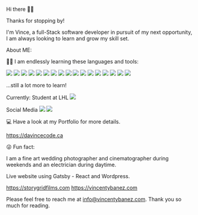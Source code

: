 Hi there 🙈🙉



Thanks for stopping by!

I'm Vince, a full-Stack software developer in pursuit of my next opportunity, I am always looking to learn and grow my skill set. 



About ME:


🧑‍💻 I am endlessly learning these languages and tools:

![](https://img.shields.io/badge/HTML5-E34F26?style=for-the-badge&logo=html5&logoColor=white&style=flat)
![](https://img.shields.io/badge/CSS3-1572B6?style=for-the-badge&logo=css3&logoColor=white&style=flat)
![](https://img.shields.io/badge/Javascript-F7DF1E?style=for-the-badge&logo=javascript&logoColor=black&style=flat)
![](https://img.shields.io/badge/React-61DAFB?style=for-the-badge&logo=react&logoColor=white&style=flat)
![](https://img.shields.io/badge/NEXT.js-000000?style=for-the-badge&logo=nextdotjs&logoColor=white&style=flat)
![](https://img.shields.io/badge/Gatsby-663399?style=for-the-badge&logo=gatsby&logoColor=white&style=flat)
![](https://img.shields.io/badge/Wordpress-21759B?style=for-the-badge&logo=wordpress&logoColor=white&style=flat)
![](https://img.shields.io/badge/Node-339933?style=for-the-badge&logo=nodedotjs&logoColor=white&style=flat)
![](https://img.shields.io/badge/jQuery-0769AD?style=for-the-badge&logo=jquery&logoColor=white&style=flat)
![](https://img.shields.io/badge/Bootstrap-7952B3?style=for-the-badge&logo=bootstrap&logoColor=white&style=flat)
![](https://img.shields.io/badge/GraphQL-E10098?style=for-the-badge&logo=graphql&logoColor=white&style=flat)
![](https://img.shields.io/badge/Git-F05032?style=for-the-badge&logo=git&logoColor=white&style=flat)
![](https://img.shields.io/badge/Github-181717?style=for-the-badge&logo=github&logoColor=white&style=flat)
![](https://img.shields.io/badge/VScode-007ACC?style=for-the-badge&logo=visualstudiocode&logoColor=white&style=flat)
![](https://img.shields.io/badge/AdobePhotoshop-31A8FF?style=for-the-badge&logo=adobephotoshop&logoColor=white&style=flat)
![](https://img.shields.io/badge/AdobePremierePro-9999FF?style=for-the-badge&logo=adobepremierepro&logoColor=white&style=flat)
![](https://img.shields.io/badge/AdobeLightroom-31A8FF?style=for-the-badge&logo=adobelightroom&logoColor=white&style=flat)

...still a lot more to learn!



Currently: Student at LHL
![](https://img.shields.io/badge/LighthouseLabs-31A8FF?style=for-the-badge&logo=lighthouse&logoColor=white&style=flat)


Social Media
![](https://img.shields.io/badge/Instagram-E4405F?style=for-the-badge&logo=instagram&logoColor=white&style=flat)
![](https://img.shields.io/badge/LinkedIn-0A66C2?style=for-the-badge&logo=linkedin&logoColor=white&style=flat)



💻 Have a look at my Portfolio for more details.

https://davincecode.ca



😜 Fun fact:

I am a fine art wedding photographer and cinematographer during weekends and an electrician during daytime.



Live website using Gatsby - React and Wordpress.

https://storygridfilms.com
https://vincentybanez.com



Please feel free to reach me at info@vincentybanez.com. Thank you so much for reading. 

